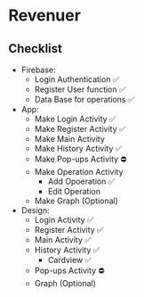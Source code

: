 # Revenuer
## Checklist
* Firebase:
  * Login Authentication ✅
  * Register User function ✅
  * Data Base for operations ✅
* App:
  * Make Login Activity ✅
  * Make Register Activity ✅
  * Make Main Activity
  * Make History Activity ✅
  * Make Pop-ups Activity ⛔
  * Make Operation Activity
    * Add Opoeration ✅
    * Edit Operation
  * Make Graph (Optional)
* Design:
  * Login Activity ✅
  * Register Activity ✅
  * Main Activity ✅
  * History Activity ✅
    * Cardview ✅
  * Pop-ups Activity ⛔
  * Graph (Optional)
